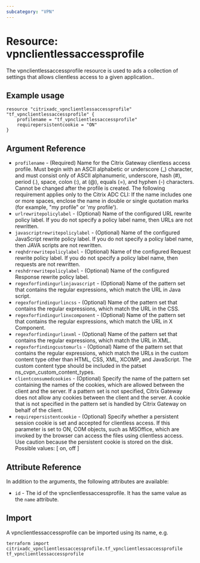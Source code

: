 ```yaml
---
subcategory: "VPN"
---
```


# Resource: vpnclientlessaccessprofile

The vpnclientlessaccessprofile resource is used to ads a collection of settings that allows clientless access to a given application..


## Example usage

```hcl
resource "citrixadc_vpnclientlessaccessprofile" "tf_vpnclientlessaccessprofile" {
	profilename = "tf_vpnclientlessaccessprofile"
	requirepersistentcookie = "ON"
}
```


## Argument Reference

* `profilename` - (Required) Name for the Citrix Gateway clientless access profile. Must begin with an ASCII alphabetic or underscore (_) character, and must consist only of ASCII alphanumeric, underscore, hash (#), period (.), space, colon (:), at (@), equals (=), and hyphen (-) characters. Cannot be changed after the profile is created. The following requirement applies only to the Citrix ADC CLI: If the name includes one or more spaces, enclose the name in double or single quotation marks (for example, "my profile" or 'my profile').
* `urlrewritepolicylabel` - (Optional) Name of the configured URL rewrite policy label. If you do not specify a policy label name, then URLs are not rewritten.
* `javascriptrewritepolicylabel` - (Optional) Name of the configured JavaScript rewrite policy label.  If you do not specify a policy label name, then JAVA scripts are not rewritten.
* `reqhdrrewritepolicylabel` - (Optional) Name of the configured Request rewrite policy label.  If you do not specify a policy label name, then requests are not rewritten.
* `reshdrrewritepolicylabel` - (Optional) Name of the configured Response rewrite policy label.
* `regexforfindingurlinjavascript` - (Optional) Name of the pattern set that contains the regular expressions, which match the URL in Java script.
* `regexforfindingurlincss` - (Optional) Name of the pattern set that contains the regular expressions, which match the URL in the CSS.
* `regexforfindingurlinxcomponent` - (Optional) Name of the pattern set that contains the regular expressions, which match the URL in X Component.
* `regexforfindingurlinxml` - (Optional) Name of the pattern set that contains the regular expressions, which match the URL in XML.
* `regexforfindingcustomurls` - (Optional) Name of the pattern set that contains the regular expressions, which match the URLs in the custom content type other than HTML, CSS, XML, XCOMP, and JavaScript. The custom content type should be included in the patset ns_cvpn_custom_content_types.
* `clientconsumedcookies` - (Optional) Specify the name of the pattern set containing the names of the cookies, which are allowed between the client and the server. If a pattern set is not specified, Citrix Gateway does not allow any cookies between the client and the server. A cookie that is not specified in the pattern set is handled by Citrix Gateway on behalf of the client.
* `requirepersistentcookie` - (Optional) Specify whether a persistent session cookie is set and accepted for clientless access. If this parameter is set to ON, COM objects, such as MSOffice, which are invoked by the browser can access the files using clientless access. Use caution because the persistent cookie is stored on the disk. Possible values: [ on, off ]


## Attribute Reference

In addition to the arguments, the following attributes are available:

* `id` - The id of the vpnclientlessaccessprofile. It has the same value as the `name` attribute.


## Import

A vpnclientlessaccessprofile can be imported using its name, e.g.

```shell
terraform import citrixadc_vpnclientlessaccessprofile.tf_vpnclientlessaccessprofile tf_vpnclientlessaccessprofile
```
